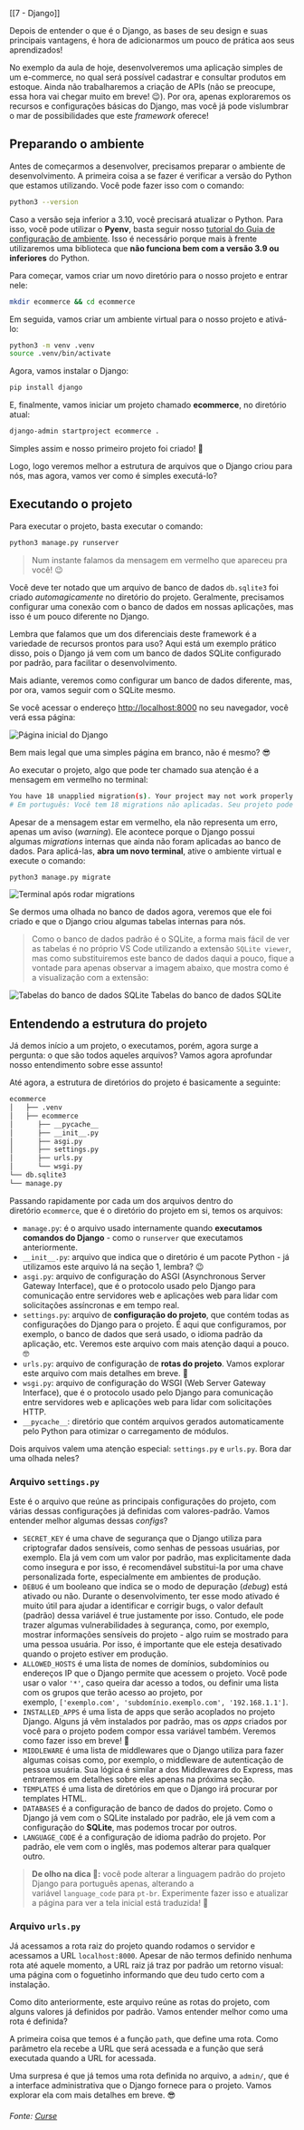 [[7 - Django]]

Depois de entender o que é o Django, as bases de seu design e suas principais vantagens, é hora de adicionarmos um pouco de prática aos seus aprendizados!

No exemplo da aula de hoje, desenvolveremos uma aplicação simples de um e-commerce, no qual será possível cadastrar e consultar produtos em estoque. Ainda não trabalharemos a criação de APIs (não se preocupe, essa hora vai chegar muito em breve! 😉). Por ora, apenas exploraremos os recursos e configurações básicas do Django, mas você já pode vislumbrar o mar de possibilidades que este _framework_ oferece!

## Preparando o ambiente

Antes de começarmos a desenvolver, precisamos preparar o ambiente de desenvolvimento. A primeira coisa a se fazer é verificar a versão do Python que estamos utilizando. Você pode fazer isso com o comando:

```bash
python3 --version
```

Caso a versão seja inferior a 3.10, você precisará atualizar o Python. Para isso, você pode utilizar o **Pyenv**, basta seguir nosso [tutorial do Guia de configuração de ambiente](https://app.betrybe.com/learn/course/5e938f69-6e32-43b3-9685-c936530fd326/module/f04cdb21-382e-4588-8950-3b1a29afd2dd/section/aa76abc8-b842-40d9-b5cc-baa960952129/lesson/0fe67ea0-1046-4b55-a37c-44afcfa9ed0a). Isso é necessário porque mais à frente utilizaremos uma biblioteca que **não funciona bem com a versão 3.9 ou inferiores** do Python.

Para começar, vamos criar um novo diretório para o nosso projeto e entrar nele:

```bash
mkdir ecommerce && cd ecommerce
```

Em seguida, vamos criar um ambiente virtual para o nosso projeto e ativá-lo:

```bash
python3 -m venv .venv
source .venv/bin/activate
```

Agora, vamos instalar o Django:

```bash
pip install django
```

E, finalmente, vamos iniciar um projeto chamado **ecommerce**, no diretório atual:

```bash
django-admin startproject ecommerce .
```

Simples assim e nosso primeiro projeto foi criado! 🎉

Logo, logo veremos melhor a estrutura de arquivos que o Django criou para nós, mas agora, vamos ver como é simples executá-lo?

## Executando o projeto

Para executar o projeto, basta executar o comando:

```bash
python3 manage.py runserver
```

> Num instante falamos da mensagem em vermelho que apareceu pra você! 😉

Você deve ter notado que um arquivo de banco de dados `db.sqlite3` foi criado _automagicamente_ no diretório do projeto. Geralmente, precisamos configurar uma conexão com o banco de dados em nossas aplicações, mas isso é um pouco diferente no Django.

Lembra que falamos que um dos diferenciais deste framework é a variedade de recursos prontos para uso? Aqui está um exemplo prático disso, pois o Django já vem com um banco de dados SQLite configurado por padrão, para facilitar o desenvolvimento.

Mais adiante, veremos como configurar um banco de dados diferente, mas, por ora, vamos seguir com o SQLite mesmo.

Se você acessar o endereço [http://localhost:8000](http://localhost:8000/) no seu navegador, você verá essa página:

![Página inicial do Django](https://content-assets.betrybe.com/prod/f2a5bbcb-65ab-4058-b8bc-1687e1167533-P%C3%A1gina%20inicial%20do%20Django.png)


Bem mais legal que uma simples página em branco, não é mesmo? 😎

Ao executar o projeto, algo que pode ter chamado sua atenção é a mensagem em vermelho no terminal:

```bash
You have 18 unapplied migration(s). Your project may not work properly until you apply the migrations for app(s): admin, auth, contenttypes, sessions.
# Em português: Você tem 18 migrations não aplicadas. Seu projeto pode não funcionar corretamente até que você aplique as migrations para os apps: admin, auth, contenttypes, sessions.
```

Apesar de a mensagem estar em vermelho, ela não representa um erro, apenas um aviso (_warning_). Ele acontece porque o Django possui algumas _migrations_ internas que ainda não foram aplicadas ao banco de dados. Para aplicá-las, **abra um novo terminal**, ative o ambiente virtual e execute o comando:

```bash
python3 manage.py migrate
```

![Terminal após rodar migrations](https://content-assets.betrybe.com/prod/f2a5bbcb-65ab-4058-b8bc-1687e1167533-Terminal%20ap%C3%B3s%20rodar%20migrations.png)


Se dermos uma olhada no banco de dados agora, veremos que ele foi criado e que o Django criou algumas tabelas internas para nós.

> Como o banco de dados padrão é o SQLite, a forma mais fácil de ver as tabelas é no próprio VS Code utilizando a extensão `SQLite viewer`, mas como substituiremos este banco de dados daqui a pouco, fique a vontade para apenas observar a imagem abaixo, que mostra como é a visualização com a extensão:

![Tabelas do banco de dados SQLite](https://content-assets.betrybe.com/prod/f2a5bbcb-65ab-4058-b8bc-1687e1167533-Tabelas%20do%20banco%20de%20dados%20SQLite.png)
Tabelas do banco de dados SQLite

## Entendendo a estrutura do projeto

Já demos início a um projeto, o executamos, porém, agora surge a pergunta: o que são todos aqueles arquivos? Vamos agora aprofundar nosso entendimento sobre esse assunto!

Até agora, a estrutura de diretórios do projeto é basicamente a seguinte:

```bash
ecommerce
│   ├── .venv
│   ├── ecommerce
│      ├── __pycache__
│      ├── __init__.py
│      ├── asgi.py
│      ├── settings.py
│      ├── urls.py
│      └── wsgi.py
└── db.sqlite3
└── manage.py
```

Passando rapidamente por cada um dos arquivos dentro do diretório `ecommerce`, que é o diretório do projeto em si, temos os arquivos:

- `manage.py`: é o arquivo usado internamente quando **executamos comandos do Django** - como o `runserver` que executamos anteriormente.
- `__init__.py`: arquivo que indica que o diretório é um pacote Python - já utilizamos este arquivo lá na seção 1, lembra? 😉
- `asgi.py`: arquivo de configuração do ASGI (Asynchronous Server Gateway Interface), que é o protocolo usado pelo Django para comunicação entre servidores web e aplicações web para lidar com solicitações assíncronas e em tempo real.
- `settings.py`: arquivo de **configuração do projeto**, que contém todas as configurações do Django para o projeto. É aqui que configuramos, por exemplo, o banco de dados que será usado, o idioma padrão da aplicação, etc. Veremos este arquivo com mais atenção daqui a pouco. 🤓
- `urls.py`: arquivo de configuração de **rotas do projeto**. Vamos explorar este arquivo com mais detalhes em breve. 🤩
- `wsgi.py`: arquivo de configuração do WSGI (Web Server Gateway Interface), que é o protocolo usado pelo Django para comunicação entre servidores web e aplicações web para lidar com solicitações HTTP.
- `__pycache__`: diretório que contém arquivos gerados automaticamente pelo Python para otimizar o carregamento de módulos.

Dois arquivos valem uma atenção especial: `settings.py` e `urls.py`. Bora dar uma olhada neles?

### Arquivo `settings.py`

Este é o arquivo que reúne as principais configurações do projeto, com várias dessas configurações já definidas com valores-padrão. Vamos entender melhor algumas dessas _configs_?

- `SECRET_KEY` é uma chave de segurança que o Django utiliza para criptografar dados sensíveis, como senhas de pessoas usuárias, por exemplo. Ela já vem com um valor por padrão, mas explicitamente dada como insegura e por isso, é recomendável substitui-la por uma chave personalizada forte, especialmente em ambientes de produção.
- `DEBUG` é um booleano que indica se o modo de depuração (_debug_) está ativado ou não. Durante o desenvolvimento, ter esse modo ativado é muito útil para ajudar a identificar e corrigir bugs, o valor default (padrão) dessa variável é true justamente por isso. Contudo, ele pode trazer algumas vulnerabilidades à segurança, como, por exemplo, mostrar informações sensíveis do projeto - algo ruim se mostrado para uma pessoa usuária. Por isso, é importante que ele esteja desativado quando o projeto estiver em produção.
- `ALLOWED_HOSTS` é uma lista de nomes de domínios, subdomínios ou endereços IP que o Django permite que acessem o projeto. Você pode usar o valor `'*'`, caso queira dar acesso a todos, ou definir uma lista com os grupos que terão acesso ao projeto, por exemplo, `['exemplo.com', 'subdomínio.exemplo.com', '192.168.1.1']`.
- `INSTALLED_APPS` é uma lista de apps que serão acoplados no projeto Django. Alguns já vêm instalados por padrão, mas os _apps_ criados por você para o projeto podem compor essa variável também. Veremos como fazer isso em breve! 🤩
- `MIDDLEWARE` é uma lista de middlewares que o Django utiliza para fazer algumas coisas como, por exemplo, o middleware de autenticação de pessoa usuária. Sua lógica é similar a dos Middlewares do Express, mas entraremos em detalhes sobre eles apenas na próxima seção.
- `TEMPLATES` é uma lista de diretórios em que o Django irá procurar por templates HTML.
- `DATABASES` é a configuração de banco de dados do projeto. Como o Django já vem com o SQLite instalado por padrão, ele já vem com a configuração do **SQLite**, mas podemos trocar por outros.
- `LANGUAGE_CODE` é a configuração de idioma padrão do projeto. Por padrão, ele vem com o inglês, mas podemos alterar para qualquer outro.

> **De olho na dica 👀:** você pode alterar a linguagem padrão do projeto Django para português apenas, alterando a variável `language_code` para `pt-br`. Experimente fazer isso e atualizar a página para ver a tela inicial está traduzida! 🤩

### Arquivo `urls.py`

Já acessamos a rota raiz do projeto quando rodamos o servidor e acessamos a URL `localhost:8000`. Apesar de não termos definido nenhuma rota até aquele momento, a URL raiz já traz por padrão um retorno visual: uma página com o foguetinho informando que deu tudo certo com a instalação.

Como dito anteriormente, este arquivo reúne as rotas do projeto, com alguns valores já definidos por padrão. Vamos entender melhor como uma rota é definida?

A primeira coisa que temos é a função `path`, que define uma rota. Como parâmetro ela recebe a URL que será acessada e a função que será executada quando a URL for acessada.

Uma surpresa é que já temos uma rota definida no arquivo, a `admin/`, que é a interface administrativa que o Django fornece para o projeto. Vamos explorar ela com mais detalhes em breve. 😎

###### Fonte: [Curse](https://app.betrybe.com/learn/course/5e938f69-6e32-43b3-9685-c936530fd326/module/3d93d491-e3ed-409f-bdb6-3a5dcd11f8d2/section/d6669182-df2d-4db1-a5c3-ee927fee22d7/day/32af04d3-9bec-4278-85dd-bee03a8887fb/lesson/e589a72a-8419-4fc8-b3dd-f76fa7b7cbe4)
